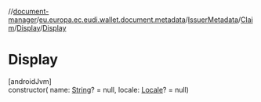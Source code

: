 //[document-manager](../../../../../index.md)/[eu.europa.ec.eudi.wallet.document.metadata](../../../index.md)/[IssuerMetadata](../../index.md)/[Claim](../index.md)/[Display](index.md)/[Display](-display.md)

# Display

[androidJvm]\
constructor(
name: [String](https://kotlinlang.org/api/latest/jvm/stdlib/kotlin-stdlib/kotlin/-string/index.html)? =
null, locale: [Locale](https://developer.android.com/reference/kotlin/java/util/Locale.html)? =
null)

